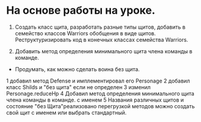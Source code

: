 # На основе работы на уроке. #
1. Создать класс щита, разработать разные типы щитов, добавить в семейство классов Warriors обобщения в виде щитов. Реструктуризировать код в конечных классах семейства Warriors.

2. Добавить метод определения минимального щита члена команды в команде.
* Продумать, как можно сделать воина без щита.


1 добавил метод Defense и имплементировал его Personage
2 добавил класс Shilds и "без щита" если не определен
3 изменил Personage.reduceHp
4 Добавил метод определения минимального щита члена команды в команде. с именем
5 Названия различных щитов и состояние "без Щита"реализовано перегрузкой методов
   можно создать свой щит с именем или выбрать стандартный.